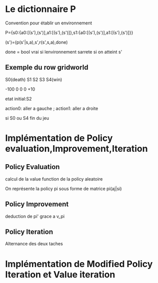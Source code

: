 # Le dictionnaire P
Convention pour établir un environnement

P={s0:{a0:[(s'),(s')],a1:[(s'),(s')]},s1:{a0:[(s'),(s')],a1:[(s'),(s')]}}

(s')=(p(s'|s,a),s',r(s',s,a),done)

done = bool vrai si lenvironnement sarrete si on atteint s' 

## Exemple du row gridworld

S0(death)   S1    S2    S3     S4(win)

-100        0     0     0      +10

etat initial:S2

action0: aller a gauche ; action1: aller a droite

si S0 ou S4 fin du jeu

# Implémentation de Policy evaluation,Improvement,Iteration
## Policy Evaluation
calcul de la value function de la policy aleatoire

On représente la policy pi sous forme de matrice  pi(aj|si)

## Policy Improvement
deduction de pi' grace a v_pi

## Policy Iteration
Alternance des deux taches


# Implémentation de Modified Policy Iteration et Value iteration

